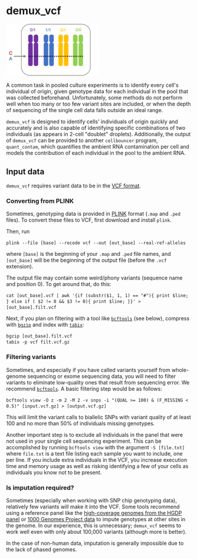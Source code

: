 # demux_vcf
<p>
<img src="../img/demux_vcf.png" width=250 alt="demux_vcf" />
</p>
A common task in pooled culture experiments is to identify every cell's individual of origin, given genotype data for each individual in the pool that was collected beforehand. Unfortunately, some methods do not perform well when too many or too few variant sites are included, or when the depth of sequencing of the single cell data falls outside an ideal range. 

`demux_vcf` is designed to identify cells' individuals of origin quickly and accurately and is also capable of identifying specific combinations of two individuals (as appears in 2-cell "doublet" droplets). Additionally, the output of `demux_vcf` can be provided to another `cellbouncer` program, `quant_contam`, which quantifies the ambient RNA contamination per cell and models the contribution of each individual in the pool to the ambient RNA.

## Input data
`demux_vcf` requires variant data to be in the [VCF format](https://samtools.github.io/hts-specs/VCFv4.2.pdf). 

### Converting from PLINK
Sometimes, genotyping data is provided in [PLINK](https://zzz.bwh.harvard.edu/plink/) format (`.map` and `.ped` files). To convert these files to VCF, first download and install `plink`. 

Then, run 
```
plink --file [base] --recode vcf --out [out_base] --real-ref-alleles
```
where `[base]` is the beginning of your `.map` and `.ped` file names, and `[out_base]` will be the beginning of the output file (before the `.vcf` extension).

The output file may contain some weird/phony variants (sequence name and position 0). To get around that, do this: 
```
cat [out_base].vcf | awk '{if (substr($1, 1, 1) == "#"){ print $line; } else if ( $2 != 0 && $3 != 0){ print $line; }}' > [out_base].filt.vcf
```

Next, if you plan on filtering with a tool like [`bcftools`](https://samtools.github.io/bcftools/) (see below), compress with [`bgzip`](http://www.htslib.org/doc/bgzip.html) and index with [`tabix`](http://www.htslib.org/doc/tabix.html): 
```
bgzip [out_base].filt.vcf
tabix -p vcf filt.vcf.gz
```

### Filtering variants
Sometimes, and especially if you have called variants yourself from whole-genome sequencing or exome sequencing data, you will need to filter variants to eliminate low-quality ones that result from sequencing error. We recommend [`bcftools`](https://samtools.github.io/bcftools/). A basic filtering step would be as follows:
```
bcftools view -O z -m 2 -M 2 -v snps -i "(QUAL >= 100) & (F_MISSING < 0.5)" [input.vcf.gz] > [output.vcf.gz]
```
This will limit the variant calls to biallelic SNPs with variant quality of at least 100 and no more than 50% of individuals missing genotypes.

Another important step is to exclude all individuals in the panel that were not used in your single cell sequencing experiment. This can be accomplished by running `bcftools view` with the argument `-S [file.txt]` where `file.txt` is a text file listing each sample you want to include, one per line. If you include extra individuals in the VCF, you increase execution time and memory usage as well as risking identifying a few of your cells as individuals you know not to be present.

### Is imputation required?
Sometimes (especially when working with SNP chip genotyping data), relatively few variants will make it into the VCF. Some tools recommend using a reference panel like the [high-coverage genomes from the HGDP panel](https://pubmed.ncbi.nlm.nih.gov/32193295/) or [1000 Genomes Project data](https://www.internationalgenome.org/) to impute genotypes at other sites in the genome. In our experience, this is unnecessary; `demux_vcf` seems to work well even with only about 100,000 variants (although more is better). 

In the case of non-human data, imputation is generally impossible due to the lack of phased genomes. 

